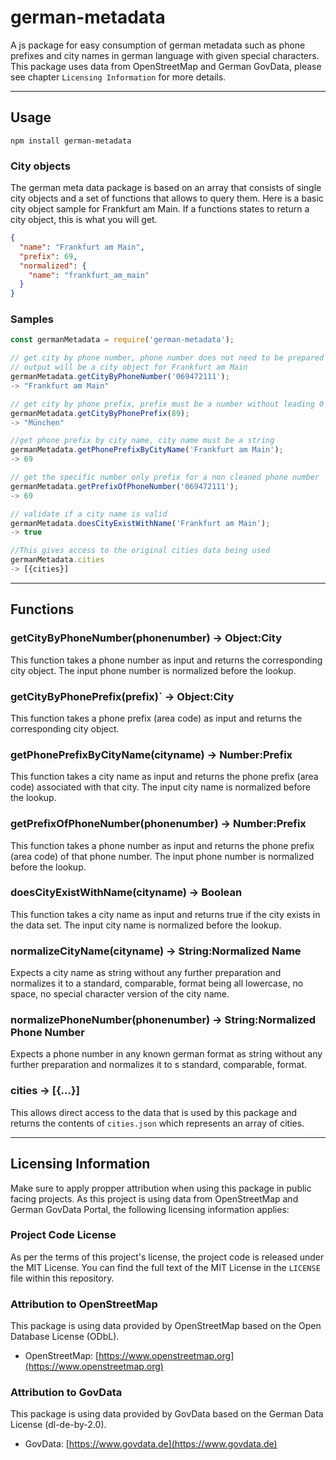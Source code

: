 # german-metadata

A js package for easy consumption of german metadata such as phone prefixes and city names in german language with given special characters. This package uses data from OpenStreetMap and German GovData, please see chapter `Licensing Information` for more details.

---
## Usage

```
npm install german-metadata
```

### City objects

The german meta data package is based on an array that consists of single city objects and a set of functions that allows to query them. Here is a basic city object sample for Frankfurt am Main. If a functions states to return a city object, this is what you will get.

```json
{
  "name": "Frankfurt am Main",
  "prefix": 69,
  "normalized": {
    "name": "frankfurt_am_main"
  }
}
```

### Samples

```js
const germanMetadata = require('german-metadata');

// get city by phone number, phone number does not need to be prepared
// output will be a city object for Frankfurt am Main
germanMetadata.getCityByPhoneNumber('069472111');
-> "Frankfurt am Main"

// get city by phone prefix, prefix must be a number without leading 0
germanMetadata.getCityByPhonePrefix(89);
-> "München"

//get phone prefix by city name, city name must be a string
germanMetadata.getPhonePrefixByCityName('Frankfurt am Main');
-> 69

// get the specific number only prefix for a non cleaned phone number
germanMetadata.getPrefixOfPhoneNumber('069472111');
-> 69

// validate if a city name is valid
germanMetadata.doesCityExistWithName('Frankfurt am Main');
-> true

//This gives access to the original cities data being used
germanMetadata.cities
-> [{cities}]

```
---
## Functions

### getCityByPhoneNumber(phonenumber) -> Object:City

This function takes a phone number as input and returns the corresponding city object. The input phone number is normalized before the lookup.

### getCityByPhonePrefix(prefix)` -> Object:City

This function takes a phone prefix (area code) as input and returns the corresponding city object.

### getPhonePrefixByCityName(cityname) -> Number:Prefix

This function takes a city name as input and returns the phone prefix (area code) associated with that city. The input city name is normalized before the lookup.

### getPrefixOfPhoneNumber(phonenumber) -> Number:Prefix

This function takes a phone number as input and returns the phone prefix (area code) of that phone number. The input phone number is normalized before the lookup.

### doesCityExistWithName(cityname) -> Boolean

This function takes a city name as input and returns true if the city exists in the data set. The input city name is normalized before the lookup.

### normalizeCityName(cityname) -> String:Normalized Name

Expects a city name as string without any further preparation and normalizes it to a standard, comparable, format being all lowercase, no space, no special character version of the city name.

### normalizePhoneNumber(phonenumber) -> String:Normalized Phone Number

Expects a phone number in any known german format as string without any further preparation and normalizes it to s standard, comparable, format.

### cities -> [{...}]

This allows direct access to the data that is used by this package and returns the contents of `cities.json` which represents an array of cities.

---
## Licensing Information

Make sure to apply propper attribution when using this package in public facing projects. As this project is using data from OpenStreetMap and German GovData Portal, the following licensing information applies:

### Project Code License

As per the terms of this project's license, the project code is released under the MIT License. You can find the full text of the MIT License in the `LICENSE` file within this repository.

### Attribution to OpenStreetMap

This package is using data provided by OpenStreetMap based on the Open Database License (ODbL).

- OpenStreetMap: [https://www.openstreetmap.org](https://www.openstreetmap.org)

### Attribution to GovData

This package is using data provided by GovData based on the German Data License (dl-de-by-2.0).

- GovData: [https://www.govdata.de](https://www.govdata.de)
